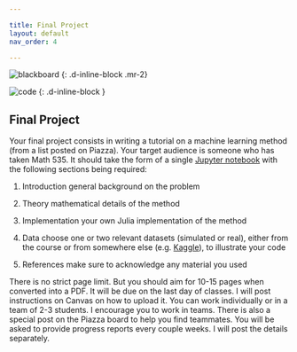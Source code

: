```yaml
---

title: Final Project
layout: default
nav_order: 4

---
```


![blackboard](https://upload.wikimedia.org/wikipedia/commons/thumb/8/89/Pure-mathematics-formulæ-blackboard.jpg/320px-Pure-mathematics-formulæ-blackboard.jpg)
{: .d-inline-block .mr-2}

![code](https://upload.wikimedia.org/wikipedia/commons/thumb/e/e1/Python_add5_syntax.svg/320px-Python_add5_syntax.svg.png)
{: .d-inline-block }

## Final Project

Your final project consists in writing a tutorial on a machine learning method (from a list posted on Piazza). Your target audience is someone who has taken Math 535. It should take the form of a single [Jupyter notebook](https://jupyter.org) with the following sections being required:

1. <span class="label label-green">Introduction</span> general background on the problem

1. <span class="label label-green">Theory</span> mathematical details of the method

1. <span class="label label-green">Implementation</span> your own Julia implementation of the method

1. <span class="label label-green">Data</span> choose one or two relevant datasets (simulated or real), either from the course or from somewhere else (e.g. [Kaggle](https://www.kaggle.com)), to illustrate your code

1. <span class="label label-green">References</span> make sure to acknowledge any material you used

There is no strict page limit. But you should aim for 10-15 pages when converted into a PDF. It will be due on the last day of classes. I will post instructions on Canvas on how to upload it. You can work individually or in a team of 2-3 students. I encourage you to work in teams. There is also a special post on the Piazza board to help you find teammates. You will be asked to provide progress reports every couple weeks. I will post the details separately.